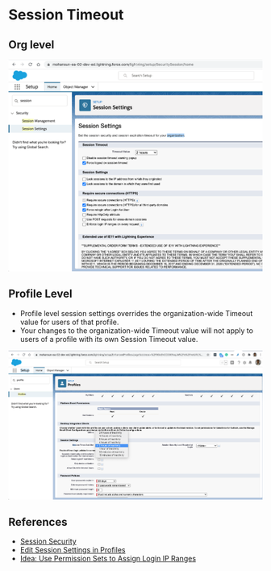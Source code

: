 # Session Timeout

## Org level
![Org STO](img/org-sto-1.png)


## Profile Level
- Profile level session settings overrides the organization-wide Timeout value for users of that profile. 
- Your changes to the organization-wide Timeout value will not apply to users of a profile with its own Session Timeout value.

![Profile Level STO](img/profile-stop-1.png)

## References
- [Session Security](https://help.salesforce.com/articleView?id=security_overview_sessions.htm&type=5)
- [Edit Session Settings in Profiles](https://help.salesforce.com/articleView?id=users_profiles_session.htm&type=5)
- [Idea: Use Permission Sets to Assign Login IP Ranges](https://trailblazer.salesforce.com/ideaView?id=08730000000ksd2AAA)



